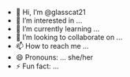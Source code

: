 - 👋 Hi, I’m @glasscat21
- 👀 I’m interested in ...
- 🌱 I’m currently learning ... 
- 💞️ I’m looking to collaborate on ...
- 📫 How to reach me ...
- 😄 Pronouns: ... she/her
- ⚡ Fun fact: ... 

<!---
glasscat21/glasscat21 is a ✨ special ✨ repository because its `README.md` (this file) appears on your GitHub profile.
You can click the Preview link to take a look at your changes.
--->
